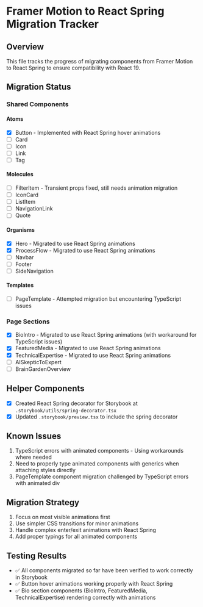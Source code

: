 # Framer Motion to React Spring Migration Tracker

## Overview
This file tracks the progress of migrating components from Framer Motion to React Spring to ensure compatibility with React 19.

## Migration Status

### Shared Components

#### Atoms
- [x] Button - Implemented with React Spring hover animations
- [ ] Card
- [ ] Icon
- [ ] Link
- [ ] Tag

#### Molecules
- [ ] FilterItem - Transient props fixed, still needs animation migration
- [ ] IconCard
- [ ] ListItem
- [ ] NavigationLink
- [ ] Quote

#### Organisms
- [x] Hero - Migrated to use React Spring animations
- [x] ProcessFlow - Migrated to use React Spring animations
- [ ] Navbar
- [ ] Footer
- [ ] SideNavigation

#### Templates
- [ ] PageTemplate - Attempted migration but encountering TypeScript issues

### Page Sections
- [x] BioIntro - Migrated to use React Spring animations (with workaround for TypeScript issues)
- [x] FeaturedMedia - Migrated to use React Spring animations
- [x] TechnicalExpertise - Migrated to use React Spring animations
- [ ] AISkepticToExpert
- [ ] BrainGardenOverview

## Helper Components
- [x] Created React Spring decorator for Storybook at `.storybook/utils/spring-decorator.tsx`
- [x] Updated `.storybook/preview.tsx` to include the spring decorator

## Known Issues
1. TypeScript errors with animated components - Using workarounds where needed
2. Need to properly type animated components with generics when attaching styles directly
3. PageTemplate component migration challenged by TypeScript errors with animated div

## Migration Strategy
1. Focus on most visible animations first
2. Use simpler CSS transitions for minor animations
3. Handle complex enter/exit animations with React Spring
4. Add proper typings for all animated components 

## Testing Results
- ✅ All components migrated so far have been verified to work correctly in Storybook
- ✅ Button hover animations working properly with React Spring
- ✅ Bio section components (BioIntro, FeaturedMedia, TechnicalExpertise) rendering correctly with animations 